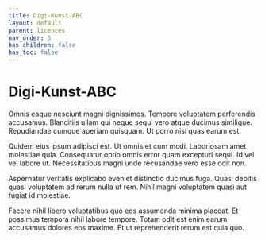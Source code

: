 ```yaml
---
title: Digi-Kunst-ABC
layout: default
parent: licences
nav_order: 3
has_children: false
has_toc: false
---
```



# Digi-Kunst-ABC

Omnis eaque nesciunt magni dignissimos. Tempore voluptatem perferendis accusamus. Blanditiis ullam qui neque sequi vero atque ducimus similique. Repudiandae cumque aperiam quisquam. Ut porro nisi quas earum est.

Quidem eius ipsum adipisci est. Ut omnis et cum modi. Laboriosam amet molestiae quia. Consequatur optio omnis error quam excepturi sequi. Id vel vel labore ut. Necessitatibus magni unde recusandae vero esse odit non.

Aspernatur veritatis explicabo eveniet distinctio ducimus fuga. Quasi debitis quasi voluptatem ad rerum nulla ut rem. Nihil magni voluptatem quasi aut fugiat id molestiae.

Facere nihil libero voluptatibus quo eos assumenda minima placeat. Et possimus tempora nihil labore tempore. Totam odit est enim earum accusamus dolores eos maxime. Et ut reprehenderit rerum est quia quo.
